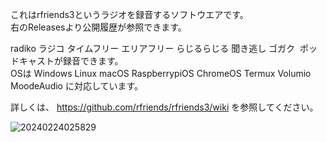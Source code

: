 これはrfriends3というラジオを録音するソフトウエアです。  
右のReleasesより公開履歴が参照できます。  
  
radiko ラジコ タイムフリー エリアフリー らじるらじる 聞き逃し ゴガク  ポッドキャストが録音できます。  
OSは Windows Linux macOS RaspberrypiOS ChromeOS Termux Volumio MoodeAudio に対応しています。  
  
詳しくは、
https://github.com/rfriends/rfriends3/wiki
を参照してください。  

![20240224025829](https://github.com/user-attachments/assets/60253553-b51f-41ea-b1d4-7194bfb12fbf)
